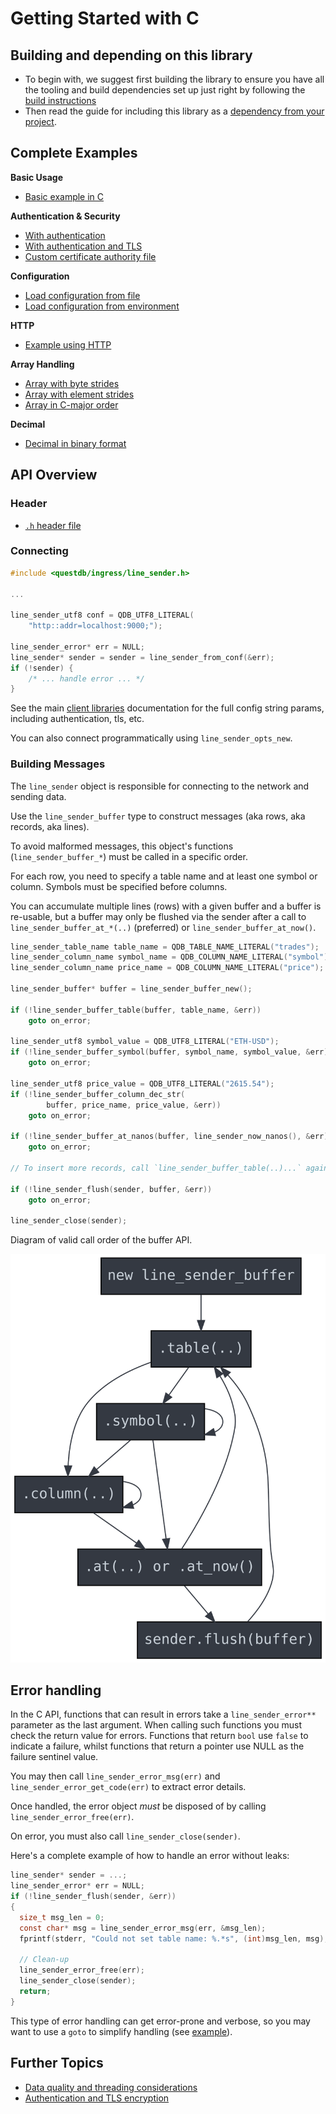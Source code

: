 # Getting Started with C

## Building and depending on this library
* To begin with, we suggest first building the library to ensure you have all
  the tooling and build dependencies set up just right by following the
  [build instructions](BUILD.md)
* Then read the guide for including this library as a
  [dependency from your project](DEPENDENCY.md).

## Complete Examples

**Basic Usage**
- [Basic example in C](../examples/line_sender_c_example.c)

**Authentication & Security**
- [With authentication](../examples/line_sender_c_example_auth.c)
- [With authentication and TLS](../examples/line_sender_c_example_auth_tls.c)
- [Custom certificate authority file](../examples/line_sender_c_example_tls_ca.c)

**Configuration**
- [Load configuration from file](../examples/line_sender_c_example_from_conf.c)
- [Load configuration from environment](../examples/line_sender_c_example_from_env.c)

**HTTP**
- [Example using HTTP](../examples/line_sender_c_example_http.c)

**Array Handling**
- [Array with byte strides](../examples/line_sender_c_example_array_byte_strides.c)
- [Array with element strides](../examples/line_sender_c_example_array_elem_strides.c)
- [Array in C-major order](../examples/line_sender_c_example_array_c_major.c)

**Decimal**
- [Decimal in binary format](../examples/line_sender_c_example_decimal_binary.c)

## API Overview

### Header

* [`.h` header file](../include/questdb/ingress/line_sender.h)

### Connecting

```c
#include <questdb/ingress/line_sender.h>

...

line_sender_utf8 conf = QDB_UTF8_LITERAL(
    "http::addr=localhost:9000;");

line_sender_error* err = NULL;
line_sender* sender = sender = line_sender_from_conf(&err);
if (!sender) {
    /* ... handle error ... */
}

```

See the main [client libraries](https://questdb.io/docs/reference/clients/overview/)
documentation for the full config string params, including authentication, tls, etc.

You can also connect programmatically using `line_sender_opts_new`.

### Building Messages

The `line_sender` object is responsible for connecting to the network and
sending data.

Use the `line_sender_buffer` type to construct messages (aka rows, aka records,
aka lines).

To avoid malformed messages, this object's functions (`line_sender_buffer_*`)
must be called in a specific order.

For each row, you need to specify a table name and at least one symbol or
column. Symbols must be specified before columns.

You can accumulate multiple lines (rows) with a given buffer and a buffer is
re-usable, but a buffer may only be flushed via the sender after a call to
`line_sender_buffer_at_*(..)` (preferred) or `line_sender_buffer_at_now()`.

```c
line_sender_table_name table_name = QDB_TABLE_NAME_LITERAL("trades");
line_sender_column_name symbol_name = QDB_COLUMN_NAME_LITERAL("symbol");
line_sender_column_name price_name = QDB_COLUMN_NAME_LITERAL("price");

line_sender_buffer* buffer = line_sender_buffer_new();

if (!line_sender_buffer_table(buffer, table_name, &err))
    goto on_error;

line_sender_utf8 symbol_value = QDB_UTF8_LITERAL("ETH-USD");
if (!line_sender_buffer_symbol(buffer, symbol_name, symbol_value, &err))
    goto on_error;

line_sender_utf8 price_value = QDB_UTF8_LITERAL("2615.54");
if (!line_sender_buffer_column_dec_str(
        buffer, price_name, price_value, &err))
    goto on_error;

if (!line_sender_buffer_at_nanos(buffer, line_sender_now_nanos(), &err))
    goto on_error;

// To insert more records, call `line_sender_buffer_table(..)...` again.

if (!line_sender_flush(sender, buffer, &err))
    goto on_error;

line_sender_close(sender);
```

Diagram of valid call order of the buffer API.

![Sequential Coupling](../api_seq/seq.svg)

## Error handling

In the C API, functions that can result in errors take a `line_sender_error**`
parameter as the last argument. When calling such functions you must check the
return value for errors. Functions that return `bool` use `false` to indicate
a failure, whilst functions that return a pointer use NULL as the failure
sentinel value.

You may then call `line_sender_error_msg(err)` and
`line_sender_error_get_code(err)` to extract error details.

Once handled, the error object *must* be disposed of by calling
`line_sender_error_free(err)`.

On error, you must also call `line_sender_close(sender)`.

Here's a complete example of how to handle an error without leaks:

```c
line_sender* sender = ...;
line_sender_error* err = NULL;
if (!line_sender_flush(sender, &err))
{
  size_t msg_len = 0;
  const char* msg = line_sender_error_msg(err, &msg_len);
  fprintf(stderr, "Could not set table name: %.*s", (int)msg_len, msg);

  // Clean-up
  line_sender_error_free(err);
  line_sender_close(sender);
  return;
}
```

This type of error handling can get error-prone and verbose,
so you may want to use a `goto` to simplify handling
(see [example](../examples/line_sender_c_example.c)).

## Further Topics

* [Data quality and threading considerations](CONSIDERATIONS.md)
* [Authentication and TLS encryption](SECURITY.md)
